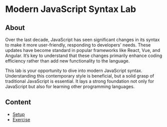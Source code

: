 <h1>
  <span class="prefix"></span>
  <span class="headline">Modern JavaScript Syntax Lab</span>
</h1>

## About

Over the last decade, JavaScript has seen significant changes in its syntax to make it more user-friendly, responding to developers' needs. These updates have become standard in popular frameworks like React, Vue, and Angular. It’s key to understand that these changes primarily enhance coding efficiency rather than add new functionality to the language.

This lab is your opportunity to dive into modern JavaScript syntax. Understanding this contemporary style is beneficial, but a solid grasp of traditional JavaScript is essential. It lays a strong foundation not only for JavaScript but also for learning other programming languages.

## Content

- [Setup](./setup/README.md)
- [Exercise](./exercise/README.md)

